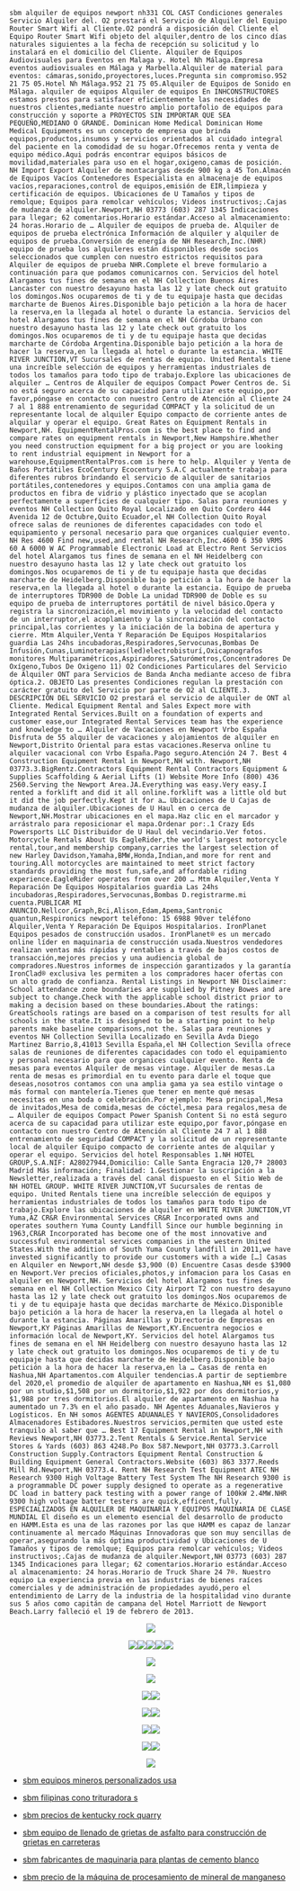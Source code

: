 
```
sbm alquiler de equipos newport nh331 COL CAST Condiciones generales Servicio Alquiler del. O2 prestará el Servicio de Alquiler del Equipo Router Smart Wifi al Cliente.O2 pondrá a disposición del Cliente el Equipo Router Smart Wifi objeto del alquiler,dentro de los cinco días naturales siguientes a la fecha de recepción su solicitud y lo instalará en el domicilio del Cliente. Alquiler de Equipos Audiovisuales para Eventos en Malaga y. Hotel Nh Málaga.Empresa eventos audiovisuales en Málaga y Marbella.Alquiler de material para eventos: cámaras,sonido,proyectores,luces.Pregunta sin compromiso.952 21 75 05.Hotel Nh Málaga.952 21 75 05.Alquiler de Equipos de Sonido en Málaga. alquiler de equipos Alquiler de equipos En INHCONSTRUCTORES estamos prestos para satisfacer eficientemente las necesidades de nuestros clientes,mediante nuestro amplio portafolio de equipos para construcción y soporte a PROYECTOS SIN IMPORTAR QUE SEA PEQUEÑO,MEDIANO O GRANDE. Dominican Home Medical Dominican Home Medical Equipments es un concepto de empresa que brinda equipos,productos,insumos y servicios orientados al cuidado integral del paciente en la comodidad de su hogar.Ofrecemos renta y venta de equipo médico.Aqui podrás encontrar equipos básicos de movilidad,materiales para uso en el hogar,oxigeno,camas de posición. NH Import Export Alquiler de montacargas desde 900 kg a 45 Ton.Almacén de Equipos Vacíos Contenedores Especialista en almacenaje de equipos vacíos,reparaciones,control de equipos,emisión de EIR,limpieza y certificación de equipos. Ubicaciones de U Tamaños y tipos de remolque; Equipos para remolcar vehículos; Videos instructivos;.Cajas de mudanza de alquiler.Newport,NH 03773 (603) 287 1345 Indicaciones para llegar; 62 comentarios.Horario estándar.Acceso al almacenamiento: 24 horas.Horario de … Alquiler de equipos de prueba de. Alquiler de equipos de prueba electrónica Información de alquiler y alquiler de equipos de prueba.Conversión de energía de NH Research,Inc.(NHR) equipo de prueba los alquileres están disponibles desde socios seleccionados que cumplen con nuestro estrictos requisitos para Alquiler de equipos de prueba NHR.Complete el breve formulario a continuación para que podamos comunicarnos con. Servicios del hotel Alargamos tus fines de semana en el NH Collection Buenos Aires Lancaster con nuestro desayuno hasta las 12 y late check out gratuito los domingos.Nos ocuparemos de ti y de tu equipaje hasta que decidas marcharte de Buenos Aires.Disponible bajo petición a la hora de hacer la reserva,en la llegada al hotel o durante la estancia. Servicios del hotel Alargamos tus fines de semana en el NH Córdoba Urbano con nuestro desayuno hasta las 12 y late check out gratuito los domingos.Nos ocuparemos de ti y de tu equipaje hasta que decidas marcharte de Córdoba Argentina.Disponible bajo petición a la hora de hacer la reserva,en la llegada al hotel o durante la estancia. WHITE RIVER JUNCTION,VT Sucursales de rentas de equipo. United Rentals tiene una increíble selección de equipos y herramientas industriales de todos los tamaños para todo tipo de trabajo.Explore las ubicaciones de alquiler … Centros de Alquiler de equipos Compact Power Centros de. Si no está seguro acerca de su capacidad para utilizar este equipo,por favor,póngase en contacto con nuestro Centro de Atención al Cliente 24 7 al 1 888 entrenamiento de seguridad COMPACT y la solicitud de un representante local de alquiler Equipo compacto de corriente antes de alquilar y operar el equipo. Great Rates on Equipment Rentals in Newport,NH. EquipmentRentalPros.com is the best place to find and compare rates on equipment rentals in Newport,New Hampshire.Whether you need construction equipment for a big project or you are looking to rent industrial equipment in Newport for a warehouse,EquipmentRentalPros.com is here to help. Alquiler y Venta de Baños Portátiles EcoCentury Ecocentury S.A.C actualmente trabaja para diferentes rubros brindando el servicio de alquiler de sanitarios portátiles,contenedores y equipos.Contamos con una amplia gama de productos en fibra de vidrio y plástico inyectado que se acoplan perfectamente a superficies de cualquier tipo. Salas para reuniones y eventos NH Collection Quito Royal Localizado en Quito Cordero 444 Avenida 12 de Octubre,Quito Ecuador,el NH Collection Quito Royal ofrece salas de reuniones de diferentes capacidades con todo el equipamiento y personal necesario para que organices cualquier evento. NH Res 4600 Find new,used,and rental NH Research,Inc.4600 6 350 VRMS 60 A 6000 W AC Programmable Electronic Load at Electro Rent Servicios del hotel Alargamos tus fines de semana en el NH Heidelberg con nuestro desayuno hasta las 12 y late check out gratuito los domingos.Nos ocuparemos de ti y de tu equipaje hasta que decidas marcharte de Heidelberg.Disponible bajo petición a la hora de hacer la reserva,en la llegada al hotel o durante la estancia. Equipo de prueba de interruptores TDR900 de Doble La unidad TDR900 de Doble es su equipo de prueba de interruptores portátil de nivel básico.Opera y registra la sincronización,el movimiento y la velocidad del contacto de un interruptor,el acoplamiento y la sincronización del contacto principal,las corrientes y la iniciación de la bobina de apertura y cierre. Mtm Alquiler,Venta Y Reparación De Equipos Hospitalarios guardia Las 24hs incubadoras,Respiradores,Servocunas,Bombas De Infusión,Cunas,Luminoterapias(led)electrobisturí,Oxicapnografos monitores Multiparamétricos,Aspiradores,Saturómetros,Concentradores De Oxígeno,Tubos De Oxigeno 11) O2 Condiciones Particulares del Servicio de Alquiler ONT para Servicios de Banda Ancha mediante acceso de fibra óptica.2. OBJETO Las presentes Condiciones regulan la prestación con carácter gratuito del Servicio por parte de O2 al CLIENTE.3. DESCRIPCIÓN DEL SERVICIO O2 prestará el servicio de alquiler de ONT al Cliente. Medical Equipment Rental and Sales Expect more with Integrated Rental Services.Built on a foundation of experts and customer ease,our Integrated Rental Services team has the experience and knowledge to … Alquiler de Vacaciones en Newport Vrbo España Disfruta de 55 alquiler de vacaciones y alojamientos de alquiler en Newport,Distrito Oriental para estas vacaciones.Reserva online tu alquiler vacacional con Vrbo España.Pago seguro.Atención 24 7. Best 4 Construction Equipment Rental in Newport,NH with. Newport,NH 03773.3.BigRentz.Contractors Equipment Rental Contractors Equipment & Supplies Scaffolding & Aerial Lifts (1) Website More Info (800) 436 2560.Serving the Newport Area.JA.Everything was easy.Very easy.I rented a forklift and did it all online.forklift was a little old but it did the job perfectly.Kept it for a… Ubicaciones de U Cajas de mudanza de alquiler.Ubicaciones de U Haul en o cerca de Newport,NH.Mostrar ubicaciones en el mapa.Haz clic en el marcador y arrástralo para reposicionar el mapa.Ordenar por:.1 Crazy Eds Powersports LLC Distribuidor de U Haul del vecindario.Ver fotos. Motorcycle Rentals About Us EagleRider,the world's largest motorcycle rental,tour,and membership company,carries the largest selection of new Harley Davidson,Yamaha,BMW,Honda,Indian,and more for rent and touring.All motorcycles are maintained to meet strict factory standards providing the most fun,safe,and affordable riding experience.EagleRider operates from over 200 … Mtm Alquiler,Venta Y Reparación De Equipos Hospitalarios guardia Las 24hs incubadoras,Respiradores,Servocunas,Bombas D.registrarme.mi cuenta.PUBLICAR MI ANUNCIO.Nellcor,Graph,Bci,Alison,Edam,Apema,Santronic quantun,Respironics newport teléfono: 15 6988 90ver teléfono Alquiler,Venta Y Reparación De Equipos Hospitalarios. IronPlanet Equipos pesados de construcción usados. IronPlanet® es un mercado online líder en maquinaria de construcción usada.Nuestros vendedores realizan ventas más rápidas y rentables a través de bajos costos de transacción,mejores precios y una audiencia global de compradores.Nuestros informes de inspección garantizados y la garantía IronClad® exclusiva les permiten a los compradores hacer ofertas con un alto grado de confianza. Rental Listings in Newport NH Disclaimer: School attendance zone boundaries are supplied by Pitney Bowes and are subject to change.Check with the applicable school district prior to making a decision based on these boundaries.About the ratings: GreatSchools ratings are based on a comparison of test results for all schools in the state.It is designed to be a starting point to help parents make baseline comparisons,not the. Salas para reuniones y eventos NH Collection Sevilla Localizado en Sevilla Avda Diego Martinez Barrio,8,41013 Sevilla España,el NH Collection Sevilla ofrece salas de reuniones de diferentes capacidades con todo el equipamiento y personal necesario para que organices cualquier evento. Renta de mesas para eventos Alquiler de mesas vintage. Alquiler de mesas.La renta de mesas es primordial en tu evento para darle el toque que deseas,nosotros contamos con una amplia gama ya sea estilo vintage o más formal con mantelería.Tienes que tener en mente qué mesas necesitas en una boda o celebración.Por ejemplo: Mesa principal,Mesa de invitados,Mesa de comida,mesas de cóctel,mesa para regalos,mesa de … Alquiler de equipos Compact Power Spanish Content Si no está seguro acerca de su capacidad para utilizar este equipo,por favor,póngase en contacto con nuestro Centro de Atención al Cliente 24 7 al 1 888 entrenamiento de seguridad COMPACT y la solicitud de un representante local de alquiler Equipo compacto de corriente antes de alquilar y operar el equipo. Servicios del hotel Responsables 1.NH HOTEL GROUP,S.A.NIF: A28027944,Domicilio: Calle Santa Engracia 120,7ª 28003 Madrid Más información; Finalidad: 1.Gestionar la suscripción a la Newsletter,realizada a través del canal dispuesto en el Sitio Web de NH HOTEL GROUP. WHITE RIVER JUNCTION,VT Sucursales de rentas de equipo. United Rentals tiene una increíble selección de equipos y herramientas industriales de todos los tamaños para todo tipo de trabajo.Explore las ubicaciones de alquiler en WHITE RIVER JUNCTION,VT Yuma,AZ CR&R Environmental Services CR&R Incorporated owns and operates southern Yuma County Landfill Since our humble beginning in 1963,CR&R Incorporated has become one of the most innovative and successful environmental services companies in the western United States.With the addition of South Yuma County landfill in 2011,we have invested significantly to provide our customers with a wide […] Casas en Alquiler en Newport,NH desde $3,900 (0) Encuentre Casas desde $3900 en Newport.Ver precios oficiales,photos,y infomacion para los Casas en alquiler en Newport,NH. Servicios del hotel Alargamos tus fines de semana en el NH Collection Mexico City Airport T2 con nuestro desayuno hasta las 12 y late check out gratuito los domingos.Nos ocuparemos de ti y de tu equipaje hasta que decidas marcharte de México.Disponible bajo petición a la hora de hacer la reserva,en la llegada al hotel o durante la estancia. Páginas Amarillas y Directorio de Empresas en Newport,KY Páginas Amarillas de Newport,KY.Encuentra negocios e información local de Newport,KY. Servicios del hotel Alargamos tus fines de semana en el NH Heidelberg con nuestro desayuno hasta las 12 y late check out gratuito los domingos.Nos ocuparemos de ti y de tu equipaje hasta que decidas marcharte de Heidelberg.Disponible bajo petición a la hora de hacer la reserva,en la … Casas de renta en Nashua,NH Apartamentos.com Alquiler tendencias.A partir de septiembre del 2020,el promedio de alquiler de apartamento en Nashua,NH es $1,080 por un studio,$1,508 por un dormitorio,$1,922 por dos dormitorios,y $1,988 por tres dormitorios.El alquiler de apartamento en Nashua ha aumentado un 7.3% en el año pasado. NH Agentes Aduanales,Navieros y Logísticos. En NH somos AGENTES ADUANALES Y NAVIEROS,Consolidadores Almacenadores Estibadores.Nuestros servicios,permiten que usted este tranquilo al saber que … Best 17 Equipment Rental in Newport,NH with Reviews Newport,NH 03773.2.Tent Rentals & Service.Rental Service Stores & Yards (603) 863 4248.Po Box 587.Newport,NH 03773.3.Carroll Construction Supply.Contractors Equipment Rental Construction & Building Equipment General Contractors.Website (603) 863 3377.Reeds Mill Rd.Newport,NH 03773.4. Rent NH Research Test Equipment ATEC NH Research 9300 High Voltage Battery Test System The NH Research 9300 is a programmable DC power supply designed to operate as a regenerative DC load in battery pack testing with a power range of 100kW 2.4MW.NHR 9300 high voltage batter testers are quick,efficent,fully. ESPECIALIZADOS EN ALQUILER DE MAQUINARIA Y EQUIPOS MAQUINARIA DE CLASE MUNDIAL El diseño es un elemento esencial del desarrollo de producto en HAMM.Esta es una de las razones por las que HAMM es capaz de lanzar continuamente al mercado Máquinas Innovadoras que son muy sencillas de operar,asegurando la más óptima productividad y Ubicaciones de U Tamaños y tipos de remolque; Equipos para remolcar vehículos; Videos instructivos;.Cajas de mudanza de alquiler.Newport,NH 03773 (603) 287 1345 Indicaciones para llegar; 62 comentarios.Horario estándar.Acceso al almacenamiento: 24 horas.Horario de Truck Share 24 7®. Nuestro equipo La experiencia previa en las industrias de bienes raíces comerciales y de administración de propiedades ayudó,pero el entendimiento de Larry de la industria de la hospitalidad vino durante sus 5 años como capitán de campana del Hotel Marriott de Newport Beach.Larry falleció el 19 de febrero de 2013. 
```

<div align="center">

<a href="https://es-crusher.shibang-china.com/github&k=sbm+alquiler+de+equipos+newport+nh"><img src="https://static.shibang-china.com/es/crusher/logo.jpg"></a>

<a href="https://es-crusher.shibang-china.com/github&k=sbm+alquiler+de+equipos+newport+nh"><img src="https://static.shibang-china.com/es/crusher/index.jpg"></a><a href="https://es-crusher.shibang-china.com/material.htmlgithub&k=sbm+alquiler+de+equipos+newport+nh"><img src="https://static.shibang-china.com/es/crusher/material.jpg"></a><a href="https://es-crusher.shibang-china.com/application.htmlgithub&k=sbm+alquiler+de+equipos+newport+nh"><img src="https://static.shibang-china.com/es/crusher/application.jpg"></a><a href="https://es-crusher.shibang-china.com/aboutus.htmlgithub&k=sbm+alquiler+de+equipos+newport+nh"><img src="https://static.shibang-china.com/es/crusher/aboutus.jpg"></a><a href="https://es-crusher.shibang-china.com/contact.htmlgithub&k=sbm+alquiler+de+equipos+newport+nh"><img src="https://static.shibang-china.com/es/crusher/contact.jpg"></a>

<a href="https://es-crusher.shibang-china.com/github&k=sbm+alquiler+de+equipos+newport+nh"><img src="https://static.shibang-china.com/es/crusher/banner.jpg"></a>

<a href="https://swt.shibang-china.com/github&k=sbm+alquiler+de+equipos+newport+nh"><img src="https://static.shibang-china.com/es/crusher/text.jpg"></a>

<a href="https://swt.shibang-china.com/github&k=sbm+alquiler+de+equipos+newport+nh"><img src="https://static.shibang-china.com/es/crusher/chat.jpg"></a><a href="https://es-crusher.shibang-china.com/contact.htmlgithub&k=sbm+alquiler+de+equipos+newport+nh"><img src="https://static.shibang-china.com/es/crusher/message.jpg"></a>

<a href="https://es-crusher.shibang-china.com/products/pe.htmlgithub&k=sbm+alquiler+de+equipos+newport+nh"><img src="https://static.shibang-china.com/es/crusher/pe.jpg"></a><a href="https://es-crusher.shibang-china.com/products/pf.htmlgithub&k=sbm+alquiler+de+equipos+newport+nh"><img src="https://static.shibang-china.com/es/crusher/pf.jpg"></a>

<a href="https://es-crusher.shibang-china.com/products/hpt.htmlgithub&k=sbm+alquiler+de+equipos+newport+nh"><img src="https://static.shibang-china.com/es/crusher/hpt.jpg"></a><a href="https://es-crusher.shibang-china.com/products/vsi.htmlgithub&k=sbm+alquiler+de+equipos+newport+nh"><img src="https://static.shibang-china.com/es/crusher/vsi.jpg"></a>

<a href="https://es-crusher.shibang-china.com/products/klv.htmlgithub&k=sbm+alquiler+de+equipos+newport+nh"><img src="https://static.shibang-china.com/es/crusher/klv.jpg"></a><a href="https://es-crusher.shibang-china.com/products/portable.htmlgithub&k=sbm+alquiler+de+equipos+newport+nh"><img src="https://static.shibang-china.com/es/crusher/portable.jpg"></a>

<a href="https://swt.shibang-china.com/github&k=sbm+alquiler+de+equipos+newport+nh"><img src="https://static.shibang-china.com/es/crusher/case.jpg"></a>

</div>


* [sbm equipos mineros personalizados usa](sbm%20equipos%20mineros%20personalizados%20usa.md)

* [sbm filipinas cono trituradora s](sbm%20filipinas%20cono%20trituradora%20s.md)

* [sbm precios de kentucky rock quarry](sbm%20precios%20de%20kentucky%20rock%20quarry.md)

* [sbm equipo de llenado de grietas de asfalto para construcción de grietas en carreteras](sbm%20equipo%20de%20llenado%20de%20grietas%20de%20asfalto%20para%20construcci%C3%B3n%20de%20grietas%20en%20carreteras.md)

* [sbm fabricantes de maquinaria para plantas de cemento blanco](sbm%20fabricantes%20de%20maquinaria%20para%20plantas%20de%20cemento%20blanco.md)

* [sbm precio de la máquina de procesamiento de mineral de manganeso](sbm%20precio%20de%20la%20m%C3%A1quina%20de%20procesamiento%20de%20mineral%20de%20manganeso.md)